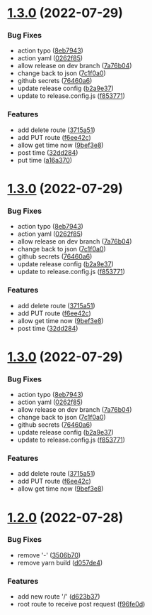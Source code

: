 # [1.3.0](https://github.com/mtopn/test-release/compare/v1.2.0...v1.3.0) (2022-07-29)

### Bug Fixes

- action typo ([8eb7943](https://github.com/mtopn/test-release/commit/8eb794380c7b98dd4b56f1b24404194d4688389d))
- action yaml ([0262f85](https://github.com/mtopn/test-release/commit/0262f850b9dd9f7bf2d03d89ac5ba5cd2d089ed4))
- allow release on dev branch ([7a76b04](https://github.com/mtopn/test-release/commit/7a76b0427b3d79d3e77136e6bd5cb122007442b9))
- change back to json ([7c1f0a0](https://github.com/mtopn/test-release/commit/7c1f0a0280709c6139bdabd0ee9bef2519ee92cc))
- github secrets ([76460a6](https://github.com/mtopn/test-release/commit/76460a633de1a369bc51a41dccc67952e8129bf9))
- update release config ([b2a9e37](https://github.com/mtopn/test-release/commit/b2a9e370adbac2dcb92c3155478d08650d5c294b))
- update to release.config.js ([f853771](https://github.com/mtopn/test-release/commit/f853771bd5335f68dd7e554f8fe8a287f24666f4))

### Features

- add delete route ([3715a51](https://github.com/mtopn/test-release/commit/3715a51253d22e3dad02b4d728a7cff05b3ce961))
- add PUT route ([f6ee42c](https://github.com/mtopn/test-release/commit/f6ee42c343b43422f18691f8f613c5b33591bf1f))
- allow get time now ([9bef3e8](https://github.com/mtopn/test-release/commit/9bef3e8078f9966ce79ee12b95f3aa11b1113ea7))
- post time ([32dd284](https://github.com/mtopn/test-release/commit/32dd2845014d8e08ad2f3a052b60b32ce2ab266b))
- put time ([a16a370](https://github.com/mtopn/test-release/commit/a16a37078905b1aba0768eff0ef3f2473c013bd1))

# [1.3.0](https://github.com/mtopn/test-release/compare/v1.2.0...v1.3.0) (2022-07-29)

### Bug Fixes

- action typo ([8eb7943](https://github.com/mtopn/test-release/commit/8eb794380c7b98dd4b56f1b24404194d4688389d))
- action yaml ([0262f85](https://github.com/mtopn/test-release/commit/0262f850b9dd9f7bf2d03d89ac5ba5cd2d089ed4))
- allow release on dev branch ([7a76b04](https://github.com/mtopn/test-release/commit/7a76b0427b3d79d3e77136e6bd5cb122007442b9))
- change back to json ([7c1f0a0](https://github.com/mtopn/test-release/commit/7c1f0a0280709c6139bdabd0ee9bef2519ee92cc))
- github secrets ([76460a6](https://github.com/mtopn/test-release/commit/76460a633de1a369bc51a41dccc67952e8129bf9))
- update release config ([b2a9e37](https://github.com/mtopn/test-release/commit/b2a9e370adbac2dcb92c3155478d08650d5c294b))
- update to release.config.js ([f853771](https://github.com/mtopn/test-release/commit/f853771bd5335f68dd7e554f8fe8a287f24666f4))

### Features

- add delete route ([3715a51](https://github.com/mtopn/test-release/commit/3715a51253d22e3dad02b4d728a7cff05b3ce961))
- add PUT route ([f6ee42c](https://github.com/mtopn/test-release/commit/f6ee42c343b43422f18691f8f613c5b33591bf1f))
- allow get time now ([9bef3e8](https://github.com/mtopn/test-release/commit/9bef3e8078f9966ce79ee12b95f3aa11b1113ea7))
- post time ([32dd284](https://github.com/mtopn/test-release/commit/32dd2845014d8e08ad2f3a052b60b32ce2ab266b))

# [1.3.0](https://github.com/mtopn/test-release/compare/v1.2.0...v1.3.0) (2022-07-29)

### Bug Fixes

- action typo ([8eb7943](https://github.com/mtopn/test-release/commit/8eb794380c7b98dd4b56f1b24404194d4688389d))
- action yaml ([0262f85](https://github.com/mtopn/test-release/commit/0262f850b9dd9f7bf2d03d89ac5ba5cd2d089ed4))
- allow release on dev branch ([7a76b04](https://github.com/mtopn/test-release/commit/7a76b0427b3d79d3e77136e6bd5cb122007442b9))
- change back to json ([7c1f0a0](https://github.com/mtopn/test-release/commit/7c1f0a0280709c6139bdabd0ee9bef2519ee92cc))
- github secrets ([76460a6](https://github.com/mtopn/test-release/commit/76460a633de1a369bc51a41dccc67952e8129bf9))
- update release config ([b2a9e37](https://github.com/mtopn/test-release/commit/b2a9e370adbac2dcb92c3155478d08650d5c294b))
- update to release.config.js ([f853771](https://github.com/mtopn/test-release/commit/f853771bd5335f68dd7e554f8fe8a287f24666f4))

### Features

- add delete route ([3715a51](https://github.com/mtopn/test-release/commit/3715a51253d22e3dad02b4d728a7cff05b3ce961))
- add PUT route ([f6ee42c](https://github.com/mtopn/test-release/commit/f6ee42c343b43422f18691f8f613c5b33591bf1f))
- allow get time now ([9bef3e8](https://github.com/mtopn/test-release/commit/9bef3e8078f9966ce79ee12b95f3aa11b1113ea7))

# [1.2.0](https://github.com/mtopn/test-release/compare/v1.1.0...v1.2.0) (2022-07-28)

### Bug Fixes

- remove '-' ([3506b70](https://github.com/mtopn/test-release/commit/3506b70cdf01cbee4e4e8c0295b97ec3384f7fe4))
- remove yarn build ([d057de4](https://github.com/mtopn/test-release/commit/d057de45e45f7f7ec5cffb5f592999f51a3198aa))

### Features

- add new route '/' ([d623b37](https://github.com/mtopn/test-release/commit/d623b37868b17bf91bd2d6456d391a92c40b0d77))
- root route to receive post request ([f96fe0d](https://github.com/mtopn/test-release/commit/f96fe0d83e26ed5aaf4fb46cc3f5680746c79609))
